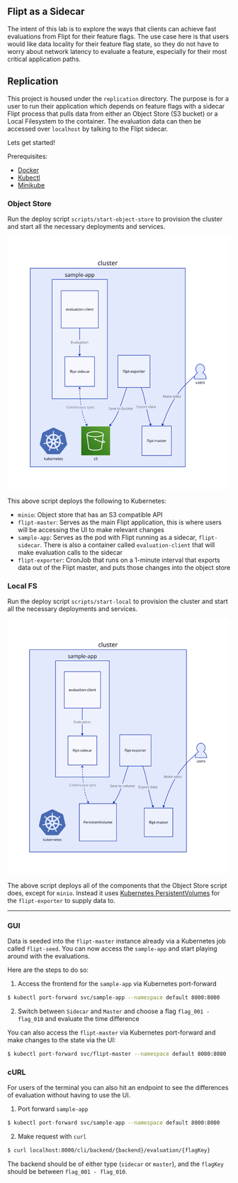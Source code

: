 Flipt as a Sidecar
------------

The intent of this lab is to explore the ways that clients can achieve fast evaluations from Flipt for their feature flags. The use case here is that users would like data locality for their feature flag state, so they do not have to worry about network latency to evaluate a feature, especially for their most critical application paths.

## Replication

This project is housed under the `replication` directory. The purpose is for a user to run their application which depends on feature flags with a sidecar Flipt process that pulls data from either an Object Store (S3 bucket) or a Local Filesystem to the container. The evaluation data can then be accessed over `localhost` by talking to the Flipt sidecar.

Lets get started!

Prerequisites:
- [Docker](https://www.docker.com/)
- [Kubectl](https://kubernetes.io/docs/reference/kubectl/)
- [Minikube](https://minikube.sigs.k8s.io/docs/)

### Object Store

Run the deploy script `scripts/start-object-store` to provision the cluster and start all the necessary deployments and services.

<img src="./replication/diagrams/diagram-object-store.svg" alt="Object Store Replication" width="500px" />

This above script deploys the following to Kubernetes:
- `minio`: Object store that has an S3 compatible API
- `flipt-master`: Serves as the main Flipt application, this is where users will be accessing the UI to make relevant changes
- `sample-app`: Serves as the pod with Flipt running as a sidecar, `flipt-sidecar`. There is also a container called `evaluation-client` that will make evaluation calls to the sidecar
- `flipt-exporter`: CronJob that runs on a 1-minute interval that exports data out of the Flipt master, and puts those changes into the object store

### Local FS

Run the deploy script `scripts/start-local` to provision the cluster and start all the necessary deployments and services.

<img src="./replication/diagrams/diagram-local.svg" alt="Local Replication" width="500px" />

The above script deploys all of the components that the Object Store script does, except for `minio`. Instead it uses [Kubernetes PersistentVolumes](https://kubernetes.io/docs/concepts/storage/persistent-volumes/) for the `flipt-exporter` to supply data to.

---

### GUI

Data is seeded into the `flipt-master` instance already via a Kubernetes job called `flipt-seed`. You can now access the `sample-app` and start playing around with the evaluations.

Here are the steps to do so:

1. Access the frontend for the `sample-app` via Kubernetes port-forward

```bash
$ kubectl port-forward svc/sample-app --namespace default 8000:8000
```

2. Switch between `Sidecar` and `Master` and choose a flag `flag_001 - flag_010` and evaluate the time difference


You can also access the `flipt-master` via Kubernetes port-forward and make changes to the state via the UI:

```bash
$ kubectl port-forward svc/flipt-master --namespace default 8080:8080
```

### cURL

For users of the terminal you can also hit an endpoint to see the differences of evaluation without having to use the UI.

1. Port forward `sample-app`

```bash
$ kubectl port-forward svc/sample-app --namespace default 8000:8000
```

2. Make request with `curl`

```bash
$ curl localhost:8000/cli/backend/{backend}/evaluation/{flagKey}
```

The backend should be of either type (`sidecar` or `master`), and the `flagKey` should be between `flag_001 - flag_010`.